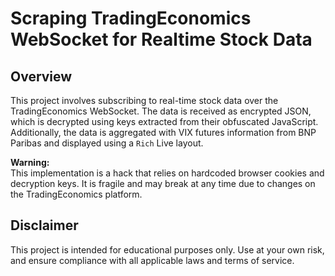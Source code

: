 # Scraping TradingEconomics WebSocket for Realtime Stock Data

## Overview

This project involves subscribing to real-time stock data over the TradingEconomics WebSocket. The data is received as encrypted JSON, which is decrypted using keys extracted from their obfuscated JavaScript. Additionally, the data is aggregated with VIX futures information from BNP Paribas and displayed using a `Rich` Live layout.

**Warning:**  
This implementation is a hack that relies on hardcoded browser cookies and decryption keys. It is fragile and may break at any time due to changes on the TradingEconomics platform.

## Disclaimer

This project is intended for educational purposes only. Use at your own risk, and ensure compliance with all applicable laws and terms of service.
